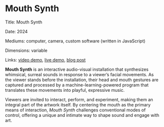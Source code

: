 # Mouth Synth

Title: Mouth Synth

Date: 2024

Mediums: computer, camera, custom software (written in JavaScript)

Dimensions: variable

Links: [video demo](https://www.instagram.com/p/C46Qy2LJ8Na/), [live demo](https://jackbdu.com/mouth-synth/), [blog post](https://jackbdu.com/blog/mouth-controlled-synthesizer/)

**Mouth Synth** is an interactive audio-visual installation that synthesizes whimsical, surreal sounds in response to a viewer’s facial movements. As the viewer stands before the installation, their head and mouth gestures are captured and processed by a machine-learning-powered program that translates these movements into playful, expressive music.

Viewers are invited to interact, perform, and experiment, making them an integral part of the artwork itself. By centering the mouth as the primary means of interaction, _Mouth Synth_ challenges conventional modes of control, offering a unique and intimate way to shape sound and engage with art.
